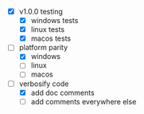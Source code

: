 - [x] v1.0.0 testing
  - [x] windows tests
  - [x] linux tests
  - [x] macos tests
- [ ] platform parity
  - [x] windows
  - [ ] linux
  - [ ] macos
- [ ] verbosify code
  - [x] add doc comments
  - [ ] add comments everywhere else